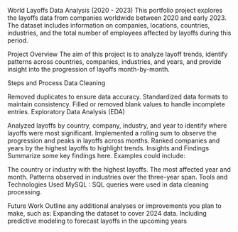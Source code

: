 World Layoffs Data Analysis (2020 - 2023)
This portfolio project explores the layoffs data from companies worldwide between 2020 and early 2023. The dataset includes information on companies, locations, countries, industries, and the total number of employees affected by layoffs during this period.

Project Overview
The aim of this project is to analyze layoff trends, identify patterns across countries, companies, industries, and years, and provide insight into the progression of layoffs month-by-month.

Steps and Process
Data Cleaning

Removed duplicates to ensure data accuracy.
Standardized data formats to maintain consistency.
Filled or removed blank values to handle incomplete entries.
Exploratory Data Analysis (EDA)

Analyzed layoffs by country, company, industry, and year to identify where layoffs were most significant.
Implemented a rolling sum to observe the progression and peaks in layoffs across months.
Ranked companies and years by the highest layoffs to highlight trends.
Insights and Findings
Summarize some key findings here. Examples could include:

The country or industry with the highest layoffs.
The most affected year and month.
Patterns observed in industries over the three-year span.
Tools and Technologies Used
MySQL : SQL queries were used in data cleaning processing.

Future Work
Outline any additional analyses or improvements you plan to make, such as:
Expanding the dataset to cover 2024 data.
Including predictive modeling to forecast layoffs in the upcoming years
